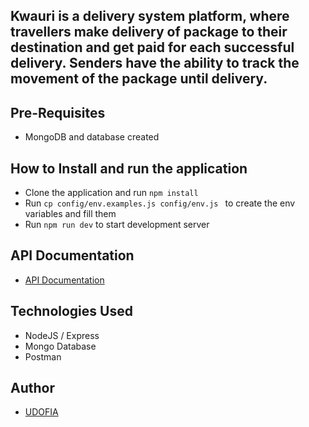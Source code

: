 
## Kwauri is a delivery system platform, where travellers make delivery of package to their destination and get paid for each successful delivery. Senders have the ability to track the movement of the package until delivery.

## Pre-Requisites

- MongoDB and database created

## How to Install and run the application

- Clone the application and run `npm install`
- Run `cp config/env.examples.js config/env.js ` to create the env variables and fill them
- Run `npm run dev` to start development server

## API Documentation

- [API Documentation](https://documenter.getpostman.com/view/7592361/TVK8aKbb)

## Technologies Used

- NodeJS / Express
- Mongo Database
- Postman

## Author

- [UDOFIA](https://github.com/udofia2)
